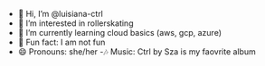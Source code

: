 - 👋 Hi, I’m @luisiana-ctrl
- 👀 I’m interested in rollerskating
- 🌱 I’m currently learning cloud basics (aws, gcp, azure)
- 💞️ Fun fact: I am not fun
- 😄 Pronouns: she/her
-🎶 Music: Ctrl by Sza is my faovrite album
<!---
luisiana-ctrl/luisiana-ctrl is a ✨ special ✨ repository because its `README.md` (this file) appears on your GitHub profile.
You can click the Preview link to take a look at your changes.
--->
